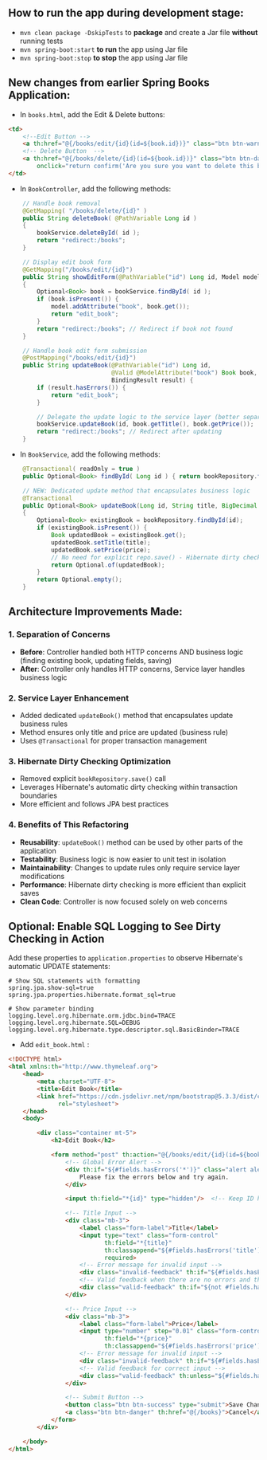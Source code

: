 ## How to run the app during development stage:

- `mvn clean package -DskipTests` to **package** and create a Jar file **without** running tests
- `mvn spring-boot:start` **to run** the app using Jar file
- `mvn spring-boot:stop` **to stop** the app using Jar file

## New changes from earlier Spring Books Application:

- In `books.html`, add the Edit & Delete buttons:
```html
<td>
    <!--Edit Button -->
    <a th:href="@{/books/edit/{id}(id=${book.id})}" class="btn btn-warning btn-sm">Edit</a>
    <!-- Delete Button  -->
    <a th:href="@{/books/delete/{id}(id=${book.id})}" class="btn btn-danger btn-sm"
        onclick="return confirm('Are you sure you want to delete this book?');">Delete</a>
</td>
```

- In `BookController`, add the following methods:

```java
    // Handle book removal
    @GetMapping( "/books/delete/{id}" )
    public String deleteBook( @PathVariable Long id )
    {
        bookService.deleteById( id );
        return "redirect:/books";
    }

    // Display edit book form
    @GetMapping("/books/edit/{id}")
    public String showEditForm(@PathVariable("id") Long id, Model model)
    {
        Optional<Book> book = bookService.findById( id );
        if (book.isPresent()) {
            model.addAttribute("book", book.get());
            return "edit_book";
        }
        return "redirect:/books"; // Redirect if book not found
    }

    // Handle book edit form submission
    @PostMapping("/books/edit/{id}")
    public String updateBook(@PathVariable("id") Long id,
                             @Valid @ModelAttribute("book") Book book,
                             BindingResult result) {
        if (result.hasErrors()) {
            return "edit_book";
        }

        // Delegate the update logic to the service layer (better separation of concerns)
        bookService.updateBook(id, book.getTitle(), book.getPrice());
        return "redirect:/books"; // Redirect after updating
    }

```

- In `BookService`, add the following methods:

```java
    @Transactional( readOnly = true )
    public Optional<Book> findById( Long id ) { return bookRepository.findById( id ); }

    // NEW: Dedicated update method that encapsulates business logic
    @Transactional
    public Optional<Book> updateBook(Long id, String title, BigDecimal price )
    {
        Optional<Book> existingBook = bookRepository.findById(id);
        if (existingBook.isPresent()) {
            Book updatedBook = existingBook.get();
            updatedBook.setTitle(title);
            updatedBook.setPrice(price);
            // No need for explicit repo.save() - Hibernate dirty checking handles it automatically
            return Optional.of(updatedBook);
        }
        return Optional.empty();
    }
```

## Architecture Improvements Made:

### 1. **Separation of Concerns**
- **Before**: Controller handled both HTTP concerns AND business logic (finding existing book, updating fields, saving)
- **After**: Controller only handles HTTP concerns, Service layer handles business logic

### 2. **Service Layer Enhancement**
- Added dedicated `updateBook()` method that encapsulates update business rules
- Method ensures only title and price are updated (business rule)
- Uses `@Transactional` for proper transaction management

### 3. **Hibernate Dirty Checking Optimization**
- Removed explicit `bookRepository.save()` call
- Leverages Hibernate's automatic dirty checking within transaction boundaries
- More efficient and follows JPA best practices

### 4. **Benefits of This Refactoring**
- **Reusability**: `updateBook()` method can be used by other parts of the application
- **Testability**: Business logic is now easier to unit test in isolation
- **Maintainability**: Changes to update rules only require service layer modifications
- **Performance**: Hibernate dirty checking is more efficient than explicit saves
- **Clean Code**: Controller is now focused solely on web concerns

## Optional: Enable SQL Logging to See Dirty Checking in Action

Add these properties to `application.properties` to observe Hibernate's automatic UPDATE statements:

```properties
# Show SQL statements with formatting
spring.jpa.show-sql=true
spring.jpa.properties.hibernate.format_sql=true

# Show parameter binding
logging.level.org.hibernate.orm.jdbc.bind=TRACE
logging.level.org.hibernate.SQL=DEBUG
logging.level.org.hibernate.type.descriptor.sql.BasicBinder=TRACE
```

- Add `edit_book.html` :
```html
<!DOCTYPE html>
<html xmlns:th="http://www.thymeleaf.org">
    <head>
        <meta charset="UTF-8">
        <title>Edit Book</title>
        <link href="https://cdn.jsdelivr.net/npm/bootstrap@5.3.3/dist/css/bootstrap.min.css"
              rel="stylesheet">
    </head>
    <body>

        <div class="container mt-5">
            <h2>Edit Book</h2>

            <form method="post" th:action="@{/books/edit/{id}(id=${book.id})}" th:object="${book}">
                <!-- Global Error Alert -->
                <div th:if="${#fields.hasErrors('*')}" class="alert alert-danger">
                    Please fix the errors below and try again.
                </div>

                <input th:field="*{id}" type="hidden"/>  <!-- Keep ID hidden (not editable) -->

                <!-- Title Input -->
                <div class="mb-3">
                    <label class="form-label">Title</label>
                    <input type="text" class="form-control"
                           th:field="*{title}"
                           th:classappend="${#fields.hasErrors('title')} ? 'is-invalid' : (${book.title != null and !book.title.isBlank()} ? 'is-valid' : '')"
                           required>
                    <!-- Error message for invalid input -->
                    <div class="invalid-feedback" th:if="${#fields.hasErrors('title')}" th:errors="*{title}"></div>
                    <!-- Valid feedback when there are no errors and the field is filled -->
                    <div class="valid-feedback" th:if="${not #fields.hasErrors('title') and book.title != null}">Looks good!</div>
                </div>

                <!-- Price Input -->
                <div class="mb-3">
                    <label class="form-label">Price</label>
                    <input type="number" step="0.01" class="form-control"
                           th:field="*{price}"
                           th:classappend="${#fields.hasErrors('price')} ? 'is-invalid' : (${book.price > 0} ? 'is-valid' : '')">
                    <!-- Error message for invalid input -->
                    <div class="invalid-feedback" th:if="${#fields.hasErrors('price')}" th:errors="*{price}"></div>
                    <!-- Valid feedback for correct input -->
                    <div class="valid-feedback" th:unless="${#fields.hasErrors('price')}" th:if="${book.price > 0}">Looks good!</div>
                </div>

                <!-- Submit Button -->
                <button class="btn btn-success" type="submit">Save Changes</button>
                <a class="btn btn-danger" th:href="@{/books}">Cancel</a>
            </form>
        </div>

    </body>
</html>
```
